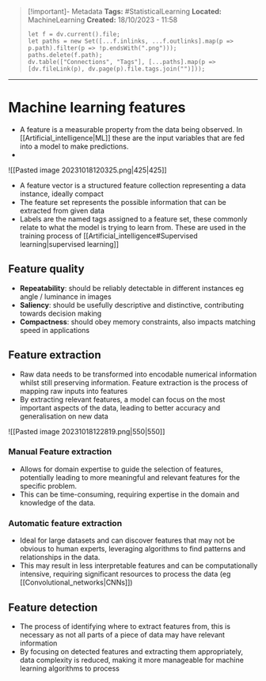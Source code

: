 > [!important]- Metadata
> **Tags:** #StatisticalLearning 
> **Located:** MachineLearning
> **Created:** 18/10/2023 - 11:58
> ```dataviewjs
> let f = dv.current().file;
> let paths = new Set([...f.inlinks, ...f.outlinks].map(p => p.path).filter(p => !p.endsWith(".png")));
> paths.delete(f.path);
> dv.table(["Connections", "Tags"], [...paths].map(p => [dv.fileLink(p), dv.page(p).file.tags.join("")]));
> ```

___
# Machine learning features
- A feature is a measurable property from the data being observed. In [[Artificial_intelligence|ML]] these are the input variables that are fed into a model to make predictions.
- 

![[Pasted image 20231018120325.png|425|425]]

- A feature vector is a structured feature collection representing a data instance, ideally compact
- The feature set represents the possible information that can be extracted from given data
- Labels are the named tags assigned to a feature set, these commonly relate to what the model is trying to learn from. These are used in the training process of [[Artificial_intelligence#Supervised learning|supervised learning]]
## Feature quality
- **Repeatability**: should be reliably detectable in different instances eg angle / luminance in images 
- **Saliency**: should be usefully descriptive and distinctive, contributing towards decision making 
- **Compactness**: should obey memory constraints, also impacts matching speed in applications
## Feature extraction
- Raw data needs to be transformed into encodable numerical information whilst still preserving information. Feature extraction is the process of mapping raw inputs into features
- By extracting relevant features, a model can focus on the most important aspects of the data, leading to better accuracy and generalisation on new data

![[Pasted image 20231018122819.png|550|550]]


### Manual Feature extraction
- Allows for domain expertise to guide the selection of features, potentially leading to more meaningful and relevant features for the specific problem.
- This can be time-consuming, requiring expertise in the domain and knowledge of the data.
### Automatic feature extraction 
- Ideal for large datasets and can discover features that may not be obvious to human experts, leveraging algorithms to find patterns and relationships in the data.
- This may result in less interpretable features and can be computationally intensive, requiring significant resources to process the data (eg [[Convolutional_networks|CNNs]])
## Feature detection 
- The process of identifying where to extract features from, this is necessary as not all parts of a piece of data may have relevant information 
- By focusing on detected features and extracting them appropriately, data complexity is reduced, making it more manageable for machine learning algorithms to process